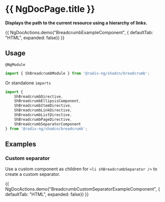 # {{ NgDocPage.title }}
**Displays the path to the current resource using a hierarchy of links.**


{{ NgDocActions.demo("BreadcrumbExampleComponent", { defaultTab: "HTML", expanded: false}) }}

## Usage

`@NgModule`
```ts
import { ShBreadcrumbModule } from '@radix-ng/shadcn/breadcrumb';
```


Or standalone `imports`

```ts
import {
    ShBreadcrumbDirective,
    ShBreadcrumbEllipsisComponent,
    ShBreadcrumbItemDirective,
    ShBreadcrumbLinkDirective,
    ShBreadcrumbListDirective,
    ShBreadcrumbPageDirective,
    ShBreadcrumbSeparatorComponent
} from '@radix-ng/shadcn/breadcrumb';
```

## Examples

### Custom separator

Use a custom component as children for `<li shBreadcrumbSeparator />` to create a custom separator.

{{ NgDocActions.demo("BreadcrumbCustomSeparatorExampleComponent", { defaultTab: "HTML", expanded: false}) }}
